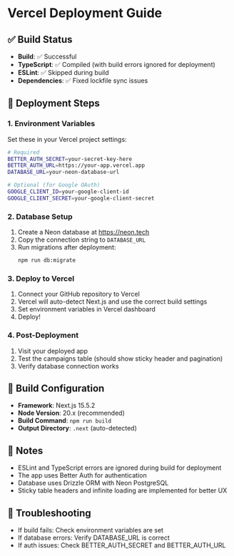 # Vercel Deployment Guide

## ✅ Build Status
- **Build**: ✅ Successful
- **TypeScript**: ✅ Compiled (with build errors ignored for deployment)
- **ESLint**: ✅ Skipped during build
- **Dependencies**: ✅ Fixed lockfile sync issues

## 🚀 Deployment Steps

### 1. Environment Variables
Set these in your Vercel project settings:

```bash
# Required
BETTER_AUTH_SECRET=your-secret-key-here
BETTER_AUTH_URL=https://your-app.vercel.app
DATABASE_URL=your-neon-database-url

# Optional (for Google OAuth)
GOOGLE_CLIENT_ID=your-google-client-id
GOOGLE_CLIENT_SECRET=your-google-client-secret
```

### 2. Database Setup
1. Create a Neon database at https://neon.tech
2. Copy the connection string to `DATABASE_URL`
3. Run migrations after deployment:
   ```bash
   npm run db:migrate
   ```

### 3. Deploy to Vercel
1. Connect your GitHub repository to Vercel
2. Vercel will auto-detect Next.js and use the correct build settings
3. Set environment variables in Vercel dashboard
4. Deploy!

### 4. Post-Deployment
1. Visit your deployed app
2. Test the campaigns table (should show sticky header and pagination)
3. Verify database connection works

## 🔧 Build Configuration
- **Framework**: Next.js 15.5.2
- **Node Version**: 20.x (recommended)
- **Build Command**: `npm run build`
- **Output Directory**: `.next` (auto-detected)

## 📝 Notes
- ESLint and TypeScript errors are ignored during build for deployment
- The app uses Better Auth for authentication
- Database uses Drizzle ORM with Neon PostgreSQL
- Sticky table headers and infinite loading are implemented for better UX

## 🐛 Troubleshooting
- If build fails: Check environment variables are set
- If database errors: Verify DATABASE_URL is correct
- If auth issues: Check BETTER_AUTH_SECRET and BETTER_AUTH_URL
